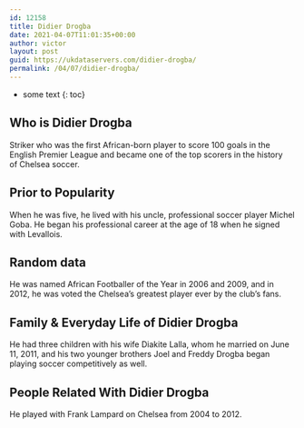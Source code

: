 ```yaml
---
id: 12158
title: Didier Drogba
date: 2021-04-07T11:01:35+00:00
author: victor
layout: post
guid: https://ukdataservers.com/didier-drogba/
permalink: /04/07/didier-drogba/
---
```


* some text
{: toc}


## Who is Didier Drogba



Striker who was the first African-born player to score 100 goals in the English Premier League and became one of the top scorers in the history of Chelsea soccer. 

                
                
                
## Prior to Popularity



When he was five, he lived with his uncle, professional soccer player Michel Goba. He began his professional career at the age of 18 when he signed with Levallois.

                
                
                
## Random data



He was named African Footballer of the Year in 2006 and 2009, and in 2012, he was voted the Chelsea&#8217;s greatest player ever by the club&#8217;s fans. 

                
                
                
## Family & Everyday Life of Didier Drogba



He had three children with his wife Diakite Lalla, whom he married on June 11, 2011, and his two younger brothers Joel and Freddy Drogba began playing soccer competitively as well. 

                
                
                
## People Related With Didier Drogba



He played with Frank Lampard on Chelsea from 2004 to 2012. 

                
              
            
          
          
          